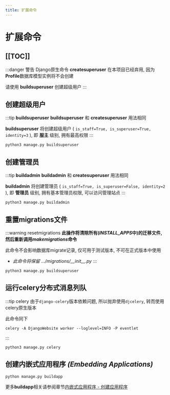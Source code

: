 ```yaml
---
title: 扩展命令
---
```

# 扩展命令
[[TOC]]
---
:::danger 警告
Django原生命令 **createsuperuser** 在本项目已经弃用, 因为**Profile**数据库模型实例将不会创建

请使用 **buildsuperuser** 创建超级用户
:::
## 创建超级用户
:::tip **buildsuperuser**
**buildsuperuser** 和 **createsuperuser** 用法相同

**buildsuperuser** 将创建超级用户 ( `is_staff=True, is_superuser=True, identity=3` ), 即 **服主** 级别, 拥有最高权限
:::
```commandline
python3 manage.py buildsuperuser
```

## 创建管理员
:::tip **buildadmin**
**buildadmin** 和 **createsuperuser** 用法相同

**buildadmin** 将创建管理员 ( `is_staff=True, is_superuser=False, identity=2` ), 即 **管理员** 级别, 拥有基本管理员权限, 可以访问管理站点
:::

```commandline
python3 manage.py buildadmin
```

## 重置migrations文件
:::warning resetmigrations
**此操作将清除所有(*INSTALL_APPS*中)的迁移文件, 然后重新调用*makemigrations*命令**

此命令不会影响数据库migrate记录, 仅可用于测试版本, 不可在正式版本中使用

- *此命令将保留 .../migrations/\_\_init\_\_.py*
:::
```commandline
python3 manage.py buildsuperuser
```

## 运行celery分布式消息列队
:::tip celery
由于`django-celery`版本依赖问题, 所以抛弃使用`djcelery`, 转而使用celery原生版本

此命令同下
```commandline
celery -A DjangoWebsite worker --loglevel=INFO -P eventlet
```
:::

```commandline
python3 manage.py celery
```

## 创建内嵌式应用程序 *(Embedding Applications)*
```commandline
python manage.py buildapp
```
更多**buildapp**相关请参阅章节[内嵌式应用程序 - 创建应用程序](/apps/create)